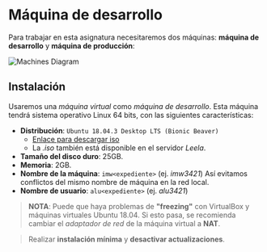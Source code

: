 # Máquina de desarrollo

Para trabajar en esta asignatura necesitaremos dos máquinas: **máquina de desarrollo** y **máquina de producción**:

![Machines Diagram](img/machines_diagram.png) 

## Instalación

Usaremos una *máquina virtual* como *máquina de desarrollo*. Esta máquina tendrá sistema operativo Linux 64 bits, con las siguientes características:

- **Distribución**: `Ubuntu 18.04.3 Desktop LTS (Bionic Beaver)`
    - [Enlace para descargar iso](http://releases.ubuntu.com/18.04/ubuntu-18.04.3-desktop-amd64.iso)
    - La *.iso* también está disponible en el servidor *Leela*.
- **Tamaño del disco duro**: 25GB.
- **Memoria**: 2GB.
- **Nombre de la máquina**: `imw<expediente>` (ej. *imw3421*) Así evitamos conflictos del mismo nombre de máquina en la red local.
- **Nombre de usuario**: `alu<expediente>` (ej. *alu3421*)

> **NOTA**: Puede que haya problemas de **"freezing"** con VirtualBox y máquinas virtuales Ubuntu 18.04. Si esto pasa, se recomienda cambiar el *adaptador de red* de la máquina virtual a **NAT**.

> Realizar **instalación mínima** y **desactivar actualizaciones**.
